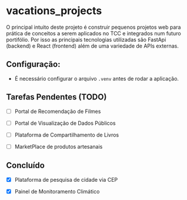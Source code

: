 # vacations_projects

O principal intuito deste projeto é construir pequenos projetos web para prática de conceitos a serem aplicados no TCC e integrados num futuro portifólio. 
Por isso as principais tecnologias utilizadas são FastApi (backend) e React (frontend) além de uma variedade de APIs externas.
## Configuração: 
- É necessário configurar o arquivo `.venv` antes de rodar a aplicação.

## Tarefas Pendentes (TODO)

- [ ] Portal de Recomendação de Filmes
- [ ] Portal de Visualização de Dados Públicos
- [ ] Plataforma de Compartilhamento de Livros
- [ ] MarketPlace de produtos artesanais


## Concluído

- [x] Plataforma de pesquisa de cidade via CEP
- [x] Painel de Monitoramento Climático


